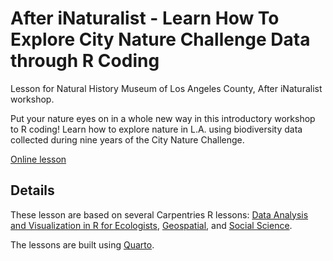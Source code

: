 # **After iNaturalist - Learn How To Explore City Nature Challenge Data through R Coding**

Lesson for Natural History Museum of Los Angeles County, After iNaturalist workshop.

Put your nature eyes on in a whole new way in this introductory workshop to R coding! Learn how to explore nature in L.A. using biodiversity data collected during nine years of the City Nature Challenge.

[Online lesson](https://wykhuh.github.io/after-inaturalist-r/)

## Details

These lesson are based on several Carpentries R lessons: [Data Analysis and Visualization in R for Ecologists](https://datacarpentry.github.io/R-ecology-lesson/), [Geospatial](https://datacarpentry.github.io/geospatial-workshop/), and [Social Science](https://datacarpentry.github.io/socialsci-workshop/).

The lessons are built using [Quarto](https://quarto.org).
